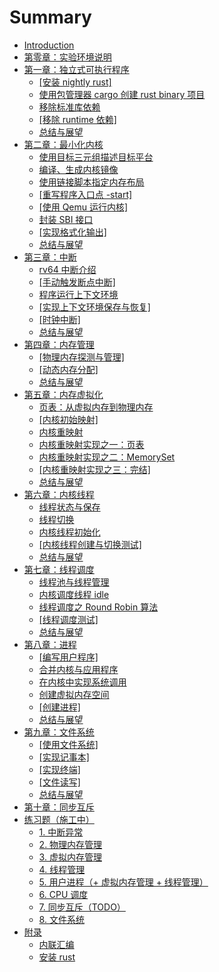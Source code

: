# Summary

- [Introduction](README.md)
- [第零章：实验环境说明](chapter0/introduction.md)
- [第一章：独立式可执行程序](chapter1/introduction.md)
  - [[安装 nightly rust]](chapter1/part1.md)
  - [使用包管理器 cargo 创建 rust binary 项目](chapter1/part2.md)
  - [移除标准库依赖](chapter1/part3.md)
  - [[移除 runtime 依赖]](chapter1/part4.md)
  - [总结与展望](chapter1/part5.md)
- [第二章：最小化内核](chapter2/introduction.md)
  - [使用目标三元组描述目标平台](chapter2/part1.md)
  - [编译、生成内核镜像](chapter2/part2.md)
  - [使用链接脚本指定内存布局](chapter2/part3.md)
  - [[重写程序入口点 \-start]](chapter2/part4.md)
  - [[使用 Qemu 运行内核]](chapter2/part5.md)
  - [封装 SBI 接口](chapter2/part6.md)
  - [[实现格式化输出]](chapter2/part7.md)
  - [总结与展望](chapter2/part8.md)
- [第三章：中断](chapter3/introduction.md)
  - [rv64 中断介绍](chapter3/part1.md)
  - [[手动触发断点中断]](chapter3/part2.md)
  - [程序运行上下文环境](chapter3/part3.md)
  - [[实现上下文环境保存与恢复]](chapter3/part4.md)
  - [[时钟中断]](chapter3/part5.md)
  - [总结与展望](chapter3/part6.md)
- [第四章：内存管理](chapter4/introduction.md)
  - [[物理内存探测与管理]](chapter4/part1.md)
  - [[动态内存分配]](chapter4/part2.md)
  - [总结与展望](chapter4/part3.md)
- [第五章：内存虚拟化](chapter5/introduction.md)
  - [页表：从虚拟内存到物理内存](chapter5/part1.md)
  - [[内核初始映射]](chapter5/part2.md)
  - [内核重映射](chapter5/part3.md)
  - [内核重映射实现之一：页表](chapter5/part4.md)
  - [内核重映射实现之二：MemorySet](chapter5/part5.md)
  - [[内核重映射实现之三：完结]](chapter5/part6.md)
  - [总结与展望](chapter5/part7.md)
- [第六章：内核线程](chapter6/introduction.md)
  - [线程状态与保存](chapter6/part1.md)
  - [线程切换](chapter6/part2.md)
  - [内核线程初始化](chapter6/part3.md)
  - [[内核线程创建与切换测试]](chapter6/part4.md)
  - [总结与展望](chapter6/part5.md)
- [第七章：线程调度](chapter7/introduction.md)
  - [线程池与线程管理](chapter7/part1.md)
  - [内核调度线程 idle](chapter7/part2.md)
  - [线程调度之 Round Robin 算法](chapter7/part3.md)
  - [[线程调度测试]](chapter7/part4.md)
  - [总结与展望](chapter7/part5.md)
- [第八章：进程](chapter8/introduction.md)
  - [[编写用户程序]](chapter8/part1.md)
  - [合并内核与应用程序](chapter8/part1_1.md)
  - [在内核中实现系统调用](chapter8/part2.md)
  - [创建虚拟内存空间](chapter8/part3.md)
  - [[创建进程]](chapter8/part4.md)
  - [总结与展望](chapter8/part5.md)
- [第九章：文件系统](chapter9/introduction.md)
  - [[使用文件系统]](chapter9/part1.md)
  - [[实现记事本]](chapter9/part2.md)
  - [[实现终端]](chapter9/part3.md)
  - [[文件读写]](chapter9/part4.md)
  - [总结与展望](chapter9/part5.md)
- [第十章：同步互斥](chapter10/introduction.md)
  <!-- - [第十三章：进程管理：fork and execute](chapter13/introduction.md)
    - [fork 介绍](chapter13/part1.md)
    - [fork 实现思路](chapter13/part2.md)
    - [复制线程上下文](chapter13/part3.md)
    - [复制页表](chapter13/part4.md) -->
- [练习题（施工中）](./exercise/introduction.md)
  - [1. 中断异常](./exercise/part1.md)
  - [2. 物理内存管理](./exercise/part2.md)
  - [3. 虚拟内存管理](./exercise/part3.md)
  - [4. 线程管理](./exercise/part4.md)
  - [5. 用户进程（+ 虚拟内存管理 + 线程管理）](./exercise/part5.md)
  - [6. CPU 调度](./exercise/part6.md)
  - [7. 同步互斥（TODO）](./exercise/part7.md)
  - [8. 文件系统](./exercise/part8.md)
- [附录](./appendix/introduction.md)
  - [内联汇编](appendix/inline_asm.md)
  - [安装 rust](appendix/install_rust.md)
